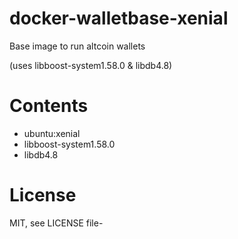 # docker-walletbase-xenial
Base image to run altcoin wallets

(uses libboost-system1.58.0 & libdb4.8)

# Contents
- ubuntu:xenial
- libboost-system1.58.0
- libdb4.8

# License
MIT, see LICENSE file-